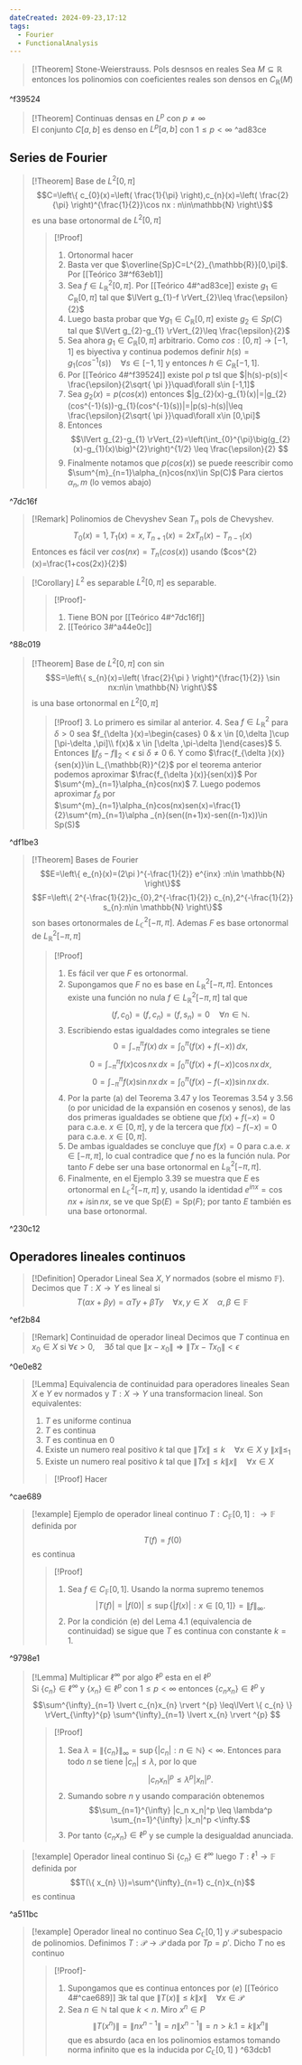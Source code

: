 ```yaml
---
dateCreated: 2024-09-23,17:12
tags:
  - Fourier
  - FunctionalAnalysis
---
```

>[!Theorem] Stone-Weierstrauss. Pols desnsos en reales
>Sea $M\subseteq \mathbb{R}$ entonces los polinomios con coeficientes reales son densos en $C_{\mathbb{R}}(M)$

^f39524

>[!Theorem] Continuas densas en $L^{p}$ con $p\neq\infty$  
>El conjunto $C[a,b]$ es denso en $L^{p}[a,b]$ con $1\leq p<\infty$
^ad83ce
## Series de Fourier

>[!Theorem] Base de $L^{2}[0,\pi]$
>$$C=\left\{  c_{0}(x)=\left( \frac{1}{\pi} \right),c_{n}(x)=\left( \frac{2}{\pi} \right)^{\frac{1}{2}}\cos nx : n\in\mathbb{N} \right\}$$
>es una base ortonormal de $L^{2}[0,\pi]$
>>[!Proof]
>>1. Ortonormal hacer
>>2. Basta ver que $\overline{Sp}C=L^{2}_{\mathbb{R}}[0,\pi]$. Por [[Teórico 3#^f63eb1]]
>>3. Sea $f\in L^{2}_{\mathbb{R}}[0,\pi]$. Por [[Teórico 4#^ad83ce]] existe $g_{1}\in C_{\mathbb{R}}[0,\pi]$ tal que $\lVert g_{1}-f \rVert_{2}\leq \frac{\epsilon}{2}$ 
>>4. Luego basta probar que $\forall g_{1}\in C_{\mathbb{R}}[0,\pi]$ existe $g_{2}\in Sp(C)$ tal que $\lVert g_{2}-g_{1} \rVert_{2}\leq \frac{\epsilon}{2}$ 
>>5. Sea ahora $g_{1}\in C_{\mathbb{R}}[0,\pi]$ arbitrario. Como $cos:[0,\pi]\rightarrow[-1,1]$ es biyectiva y continua podemos definir $h(s)=g_{1}(cos^{-1}(s))\quad\forall s\in [-1,1]$ y entonces $h\in C_{\mathbb{R}}[-1,1]$. 
>>6. Por [[Teórico 4#^f39524]] existe pol $p$ tsl que $|h(s)-p(s)|< \frac{\epsilon}{2\sqrt{ \pi }}\quad\forall s\in [-1,1]$
>>7. Sea $g_{2}(x)=p(cos(x))$ entonces $|g_{2}(x)-g_{1}(x)|=|g_{2}(cos^{-1}(s))-g_{1}(cos^{-1}(s))|=|p(s)-h(s)|\leq \frac{\epsilon}{2\sqrt{ \pi }}\quad\forall x\in [0,\pi]$
>>8. Entonces $$\lVert g_{2}-g_{1} \rVert_{2}=\left(\int_{0}^{\pi}\big(g_{2}(x)-g_{1}(x)\big)^{2}\right)^{1/2} \leq \frac{\epsilon}{2} $$ 
>>9. Finalmente notamos que $p(cos(x))$ se puede reescribir como $\sum^{m}_{n=1}\alpha_{n}cos(nx)\in Sp(C)$ Para ciertos $\alpha _{n},m$ (lo vemos abajo) 

^7dc16f

>[!Remark] Polinomios de Chevyshev
>Sean $T_{n}$ pols de Chevyshev. $$T_{0}(x)=1,T_{1}(x)=x,T_{n+1}(x)=2xT_{n}(x)-T_{n-1}(x)$$ 
>Entonces es fácil ver $cos(nx)=T_{n}(cos(x))$ usando ($cos^{2}(x)=\frac{1+cos(2x)}{2}$) 

>[!Corollary] $L^{2}$ es separable
>$L^{2}[0,\pi]$ es separable.
>>[!Proof]-
>>1. Tiene BON por [[Teórico 4#^7dc16f]]
>>2. [[Teórico 3#^a44e0c]]

^88c019

>[!Theorem] Base de $L^{2}[0,\pi]$ con $\sin$  
> $$S=\left\{  s_{n}(x)=\left( \frac{2}{\pi } \right)^{\frac{1}{2}} \sin nx:n\in \mathbb{N} \right\}$$
>is una base ortonormal en $L^{2}[0,\pi]$
>>[!Proof]
>>3. Lo primero es similar al anterior. 
>>4. Sea $f\in L_{\mathbb{R}}^{2}$ para $\delta>0$ sea $f_{\delta }(x)=\begin{cases} 0 & x \in [0,\delta ]\cup [\pi-\delta ,\pi]\\ f(x)& x \in [\delta ,\pi-\delta ]\end{cases}$ 
>>5. Entonces $\lVert f_{\delta }-f \rVert_{2}<\epsilon$ si $\delta \neq 0$ 
>>6. Y como $\frac{f_{\delta }(x)}{sen(x)}\in L_{\mathbb{R}}^{2}$ por el teorema anterior podemos aproximar $\frac{f_{\delta }(x)}{sen(x)}$ Por $\sum^{m}_{n=1}\alpha_{n}cos(nx)$ 
>>7. Luego podemos aproximar $f_{\delta }$ por $\sum^{m}_{n=1}\alpha_{n}cos(nx)sen(x)=\frac{1}{2}\sum^{m}_{n=1}\alpha _{n}(sen((n+1)x)-sen((n-1)x))\in Sp(S)$ 

^df1be3

>[!Theorem] Bases de Fourier
>$$E=\left\{  e_{n}(x)=(2\pi )^{-\frac{1}{2}} e^{inx}  :n\in \mathbb{N} \right\}$$
>$$F=\left\{  2^{-\frac{1}{2}}c_{0},2^{-\frac{1}{2}} c_{n},2^{-\frac{1}{2}} s_{n}:n\in \mathbb{N}    \right\}$$
>son bases ortonormales de $L^{2}_{\mathbb{C}}[-\pi,\pi]$. Ademas $F$ es base ortonormal de $L^{2}_{\mathbb{R}}[-\pi,\pi]$
>>[!Proof]
>>1. Es fácil ver que $F$ es ortonormal.
>>2. Supongamos que $F$ no es base en $L^{2}_{\mathbb{R}}[-\pi,\pi]$. Entonces existe una función no nula $f\in L^{2}_{\mathbb{R}}[-\pi,\pi]$ tal que
>>   $$(f,c_{0})=(f,c_{n})=(f,s_{n})=0\quad\forall n\in\mathbb{N}.$$ 
>>3. Escribiendo estas igualdades como integrales se tiene
>>   $$0=\int_{-\pi}^{\pi} f(x)\,dx = \int_{0}^{\pi} \big(f(x)+f(-x)\big)\,dx,$$
>>   $$0=\int_{-\pi}^{\pi} f(x)\cos nx\,dx = \int_{0}^{\pi} \big(f(x)+f(-x)\big)\cos nx\,dx,$$
>>   $$0=\int_{-\pi}^{\pi} f(x)\sin nx\,dx = \int_{0}^{\pi} \big(f(x)-f(-x)\big)\sin nx\,dx.$$ 
>>4. Por la parte (a) del Teorema 3.47 y los Teoremas 3.54 y 3.56 (o por unicidad de la expansión en cosenos y senos), de las dos primeras igualdades se obtiene que $f(x)+f(-x)=0$ para c.a.e. $x\in[0,\pi]$, y de la tercera que $f(x)-f(-x)=0$ para c.a.e. $x\in[0,\pi]$.
>>5. De ambas igualdades se concluye que $f(x)=0$ para c.a.e. $x\in[-\pi,\pi]$, lo cual contradice que $f$ no es la función nula. Por tanto $F$ debe ser una base ortonormal en $L^{2}_{\mathbb{R}}[-\pi,\pi]$.
>>6. Finalmente, en el Ejemplo 3.39 se muestra que $E$ es ortonormal en $L^{2}_{\mathbb{C}}[-\pi,\pi]$ y, usando la identidad $e^{inx}=\cos nx + i\sin nx$, se ve que $\mathrm{Sp}(E)=\mathrm{Sp}(F)$; por tanto $E$ también es una base ortonormal.


^230c12

## Operadores lineales continuos

>[!Definition] Operador Lineal
>Sea $X,Y$ normados (sobre el mismo $\mathbb{F}$). Decimos que $T:X\rightarrow Y$ es lineal si 
>$$T(\alpha x+\beta y)= \alpha Ty + \beta Ty\quad\forall {x,y}\in X\quad\alpha ,\beta \in \mathbb{F}$$

^ef2b84

>[!Remark] Continuidad de operador lineal
>Decimos que $T$ continua en $x_0\in X$ si $\forall \epsilon>0,\quad\exists\delta$ tal que $\lVert x-x_{0} \rVert\Rightarrow\lVert Tx-Tx_{0} \rVert<\epsilon$

^0e0e82

>[!Lemma] Equivalencia de continuidad para operadores lineales
>Sean $X$ e $Y$ ev normados y $T:X\rightarrow Y$ una transformacion lineal. Son equivalentes:
>1. $T$ es uniforme continua
>2. $T$ es continua
>3. $T$ es continua en 0
>4. Existe un numero real positivo $k$ tal que $\lVert Tx \rVert\leq k\quad\forall x\in X$ y $\lVert x \rVert\leq_{1}$
>5. Existe un numero real positivo $k$ tal que $\lVert Tx \rVert\leq k\lVert x \rVert\quad\forall x\in X$ 
>>[!Proof]
>>Hacer

^cae689

>[!example] Ejemplo de operador lineal continuo
>$T:C_{\mathbb{F}}[0,1]:\rightarrow \mathbb{F}$ definida por $$T(f)=f(0)$$ es continua
>>[!Proof]
>>1. Sea $f\in C_{\mathbb{F}}[0,1]$. Usando la norma supremo tenemos
>>   $$|T(f)|=|f(0)|\leq \sup\{ |f(x)|:x\in[0,1]\}=\|f\|_{\infty}.$$ 
>>2. Por la condición (e) del Lema 4.1 (equivalencia de continuidad) se sigue que $T$ es continua con constante $k=1$.


^9798e1

>[!Lemma] Multiplicar $\ell^{\infty}$ por algo $\ell^{p}$ esta en el $\ell^{p}$   
> Si $\{ c_{n} \}\in \ell^{\infty}$ y $\{ x_{n} \}\in \ell^{p}$ con $1\leq p<\infty$ entonces $\{ c_{n}x_{n} \}\in \ell^{p}$ y $$\sum^{\infty}_{n=1} \lvert c_{n}x_{n} \rvert ^{p} \leq\lVert \{ c_{n} \} \rVert_{\infty}^{p} \sum^{\infty}_{n=1} \lvert x_{n} \rvert ^{p} $$
>>[!Proof]
>>1. Sea $\lambda=\|\{c_n\}\|_{\infty}=\sup\{ |c_n|:n\in\mathbb{N}\}<\infty$. Entonces para todo $n$ se tiene $|c_n|\leq\lambda$, por lo que
>>   $$|c_n x_n|^p \leq \lambda^p |x_n|^p.$$ 
>>2. Sumando sobre $n$ y usando comparación obtenemos
>>   $$\sum_{n=1}^{\infty} |c_n x_n|^p \leq \lambda^p \sum_{n=1}^{\infty} |x_n|^p <\infty.$$ 
>>3. Por tanto $\{c_n x_n\}\in\ell^p$ y se cumple la desigualdad anunciada.



>[!example] Operador lineal continuo
>Si $\{ c_{n} \}\in \ell^{\infty}$ luego $T : \ell^{1}\rightarrow \mathbb{F}$ definida por $$T(\{ x_{n} \})=\sum^{\infty}_{n=1}  c_{n}x_{n}$$
>es continua

^a511bc

>[!example] Operador lineal no continuo
>Sea $C_{\mathbb{C}}[0,1]$ y $\mathcal{P}$ subespacio de polinomios. Definimos $T :\mathcal{P}\rightarrow \mathcal{P}$ dada por $Tp=p'$. Dicho $T$ no es continuo
>>[!Proof]-
>>1. Supongamos que es continua entonces por $(e)$ [[Teórico 4#^cae689]] $\exists k$ tal que $\lVert T(x) \rVert\leq k\lVert x \rVert\quad\forall x\in \mathcal{P}$ 
>>2. Sea $n\in \mathbb{N}$ tal que $k<n$. Miro $x^{n}\in P$  
>$$\lVert T(x^{n} ) \rVert =\lVert nx^{n-1}  \rVert =n\lVert x^{n-1}\rVert=n>k.1=k\lVert x^{n} \rVert$$
>que es absurdo (aca en los polinomios estamos tomando norma infinito que es la inducida por $C_{\mathbb{C}}[0,1]$ ) 
^63dcb1
